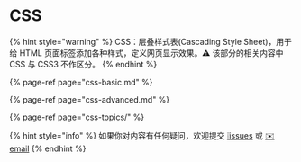 # CSS

{% hint style="warning" %}
CSS：层叠样式表\(Cascading Style Sheet\)，用于给 HTML 页面标签添加各种样式，定义网页显示效果。⚠️ 该部分的相关内容中 CSS 与 CSS3 不作区分。
{% endhint %}

{% page-ref page="css-basic.md" %}

{% page-ref page="css-advanced.md" %}

{% page-ref page="css-topics/" %}

{% hint style="info" %}
如果你对内容有任何疑问，欢迎提交 [❕issues](https://github.com/MrEnvision/Front-end_learning_notes/issues) 或 [ ✉️ email](mailto:EnvisionShen@gmail.com)
{% endhint %}

